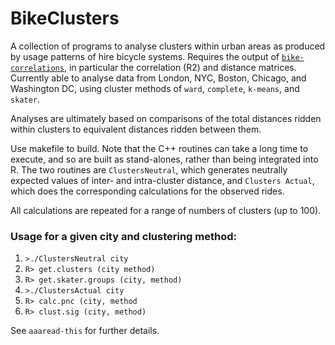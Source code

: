 # BikeClusters

A collection of programs to analyse clusters within urban areas as produced by
usage patterns of hire bicycle systems. Requires the output of
[`bike-correlations`](https://github.com/mpadge/bike-correlations), in
particular the correlation (R2) and distance matrices.  Currently able to
analyse data from London, NYC, Boston, Chicago, and Washington DC, using cluster
methods of `ward`, `complete`, `k-means`, and `skater`.

Analyses are ultimately based on comparisons of the total distances ridden
within clusters to equivalent distances ridden between them.

Use makefile to build. Note that the C++ routines can take a long time to
execute, and so are built as stand-alones, rather than being integrated into R.
The two routines are `ClustersNeutral`, which generates neutrally expected
values of inter- and intra-cluster distance, and `Clusters Actual`, which does
the corresponding calculations for the observed rides.

All calculations are repeated for a range of numbers of clusters (up to 100).

### Usage for a given city and clustering method:

1. `>./ClustersNeutral city`
2. `R> get.clusters (city method)`
3. `R> get.skater.groups (city, method)`
4. `>./ClustersActual city`
5. `R> calc.pnc (city, method`
6. `R> clust.sig (city, method)`

See `aaaread-this` for further details.
